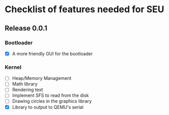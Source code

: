 # Checklist of features needed for SEU

## Release 0.0.1

### Bootloader
- [X] A more friendly GUI for the bootloader

### Kernel
- [ ] Heap/Memory Management
- [ ] Math library
- [ ] Rendering text
- [ ] Implement SFS to read from the disk
- [ ] Drawing circles in the graphics library
- [X] Library to output to QEMU's serial